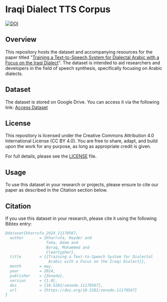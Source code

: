 # Iraqi Dialect TTS Corpus
[![DOI](https://zenodo.org/badge/DOI/10.5281/zenodo.11170567.svg)](https://doi.org/10.5281/zenodo.11170567)

## Overview
This repository hosts the dataset and accompanying resources for the paper titled "[Training a Text-to-Speech System for Dialectal Arabic with a Focus on the Iraqi Dialect](https://doi.org/10.5281/zenodo.11170567)". The dataset is intended to aid researchers and developers in the field of speech synthesis, specifically focusing on Arabic dialects.

## Dataset
The dataset is stored on Google Drive. You can access it via the following link:
[Access Dataset](https://drive.google.com/path_to_your_dataset)

## License
This repository is licensed under the Creative Commons Attribution 4.0 International License (CC BY 4.0). You are free to share, adapt, and build upon the work for any purpose, as long as appropriate credit is given.

For full details, please see the [LICENSE](LICENSE) file.

## Usage
To use this dataset in your research or projects, please ensure to cite our paper as described in the Citation section below.

## Citation
If you use this dataset in your research, please cite it using the following Bibtex entry:

```bibtex
@dataset{kharrufa_2024_11170567,
  author       = {Kharrufa, Hayder and
                  Taha, Adam and
                  Baraq, Mohammed and
                  ClearCypher},
  title        = {{Training a Text-to-Speech System for Dialectal 
                   Arabic with a Focus on the Iraqi Dialect}},
  month        = may,
  year         = 2024,
  publisher    = {Zenodo},
  version      = {1.0},
  doi          = {10.5281/zenodo.11170567},
  url          = {https://doi.org/10.5281/zenodo.11170567}
}
